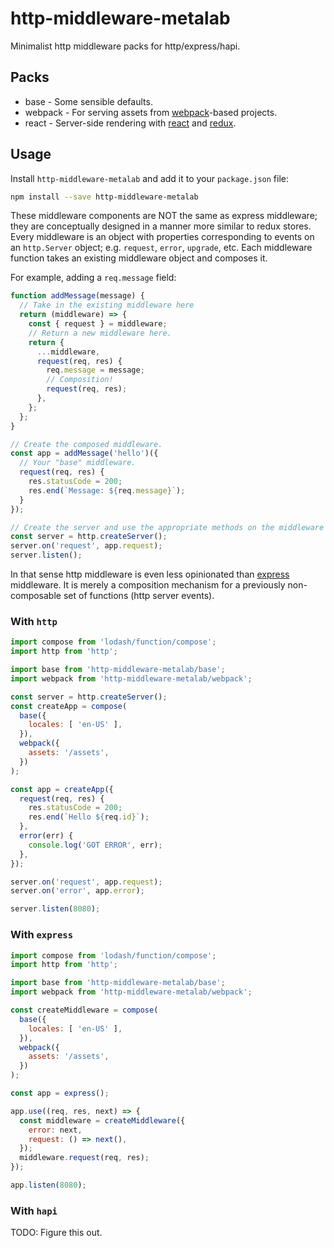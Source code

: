 # http-middleware-metalab

Minimalist http middleware packs for http/express/hapi.

## Packs

 * base - Some sensible defaults.
 * webpack - For serving assets from [webpack]-based projects.
 * react - Server-side rendering with [react] and [redux].

## Usage

Install `http-middleware-metalab` and add it to your `package.json` file:

```sh
npm install --save http-middleware-metalab
```

These middleware components are NOT the same as express middleware; they are conceptually designed in a manner more similar to redux stores. Every middleware is an object with properties corresponding to events on an `http.Server` object; e.g. `request`, `error`, `upgrade`, etc. Each middleware function takes an existing middleware object and composes it.

For example, adding a `req.message` field:

```javascript
function addMessage(message) {
  // Take in the existing middleware here
  return (middleware) => {
    const { request } = middleware;
    // Return a new middleware here.
    return {
      ...middleware,
      request(req, res) {
        req.message = message;
        // Composition!
        request(req, res);
      },
    };
  };
}

// Create the composed middleware.
const app = addMessage('hello')({
  // Your "base" middleware.
  request(req, res) {
    res.statusCode = 200;
    res.end(`Message: ${req.message}`);
  }
});

// Create the server and use the appropriate methods on the middleware object.
const server = http.createServer();
server.on('request', app.request);
server.listen();
```

In that sense http middleware is even less opinionated than [express] middleware. It is merely a composition mechanism for a previously non-composable set of functions (http server events).

### With `http`

```javascript
import compose from 'lodash/function/compose';
import http from 'http';

import base from 'http-middleware-metalab/base';
import webpack from 'http-middleware-metalab/webpack';

const server = http.createServer();
const createApp = compose(
  base({
    locales: [ 'en-US' ],
  }),
  webpack({
    assets: '/assets',
  })
);

const app = createApp({
  request(req, res) {
    res.statusCode = 200;
    res.end(`Hello ${req.id}`);
  },
  error(err) {
    console.log('GOT ERROR', err);
  },
});

server.on('request', app.request);
server.on('error', app.error);

server.listen(8080);
```

### With `express`

```javascript
import compose from 'lodash/function/compose';
import http from 'http';

import base from 'http-middleware-metalab/base';
import webpack from 'http-middleware-metalab/webpack';

const createMiddleware = compose(
  base({
    locales: [ 'en-US' ],
  }),
  webpack({
    assets: '/assets',
  })
);

const app = express();

app.use((req, res, next) => {
  const middleware = createMiddleware({
    error: next,
    request: () => next(),
  });
  middleware.request(req, res);
});

app.listen(8080);
```

### With `hapi`

TODO: Figure this out.

[express]: http://expressjs.com/
[react]: https://facebook.github.io/react/
[redux]: https://github.com/rackt/redux
[webpack]: https://webpack.github.io/
